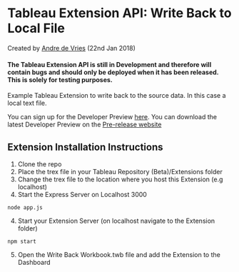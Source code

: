 Tableau Extension API: Write Back to Local File
=====================================
Created by [Andre de Vries](https://www.twitter.com/andre347_) (22nd Jan 2018)

####  **The Tableau Extension API is still in Development and therefore will contain bugs and should only be deployed when it has been released. This is solely for testing purposes.**

Example Tableau Extension to write back to the source data. In this case a local text file.

You can sign up for the Developer Preview [here](https://www.tableau.com/developer/extensions). You can download the latest Developer Preview on the [Pre-release website](http://prerelease.tableau.com)

Extension Installation Instructions
----------------

1. Clone the repo
2. Place the trex file in your Tableau Repository (Beta)/Extensions folder
3. Change the trex file to the location where you host this Extension (e.g localhost)
3. Start the Express Server on Localhost 3000

```
node app.js
```

4. Start your Extension Server (on localhost navigate to the Extension folder)
```
npm start
```
5. Open the Write Back Workbook.twb file and add the Extension to the Dashboard


